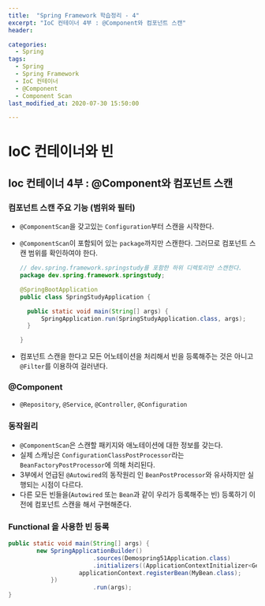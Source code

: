 ```yaml
---
title:  "Spring Framework 학습정리 - 4"
excerpt: "IoC 컨테이너 4부 : @Component와 컴포넌트 스캔"
header:

categories:
  - Spring
tags:
  - Spring
  - Spring Framework
  - IoC 컨테이너
  - @Component
  - Component Scan
last_modified_at: 2020-07-30 15:50:00

---
```


# IoC 컨테이너와 빈

## Ioc 컨테이너 4부 : @Component와 컴포넌트 스캔

### 컴포넌트 스캔 주요 기능 (범위와 필터)

- `@ComponentScan`을 갖고있는 `Configuration`부터 스캔을 시작한다.

- `@ComponentScan`이 포함되어 있는 `package`까지만 스캔한다. 그러므로 컴포넌트 스캔 범위를 확인하여야 한다.

  ```java
  // dev.spring.framework.springstudy를 포함한 하위 디렉토리만 스캔한다.
  package dev.spring.framework.springstudy;
  
  @SpringBootApplication
  public class SpringStudyApplication {
  
  	public static void main(String[] args) {
  		SpringApplication.run(SpringStudyApplication.class, args);
  	}
  
  }
  ```

- 컴포넌트 스캔을 한다고 모든 어노테이션을 처리해서 빈을 등록해주는 것은 아니고 `@Filter`를 이용하여 걸러낸다. 



### @Component

- `@Repository`, `@Service`, `@Controller`, `@Configuration`



### 동작원리

- `@ComponentScan`은 스캔할 패키지와 애노테이션에 대한 정보를 갖는다.
- 실제 스캐닝은 `ConfigurationClassPostProcessor`라는 `BeanFactoryPostProcessor`에 의해 처리된다.
- 3부에서 언급된 `@Autowired`의 동작원리 인 `BeanPostProcessor`와 유사하지만 실행되는 시점이 다르다.
- 다른 모든 빈들을(`Autowired` 또는  `Bean`과 같이 우리가 등록해주는 빈) 등록하기 이전에 컴포넌트 스캔을 해서 구현해준다.



### Functional 을 사용한 빈 등록

```java
public static void main(String[] args) {
        new SpringApplicationBuilder()
						.sources(Demospring51Application.class)
						.initializers((ApplicationContextInitializer<GenericApplicationContext>) applicationContext -> {
  					applicationContext.registerBean(MyBean.class);
            })
						.run(args);
}
```

